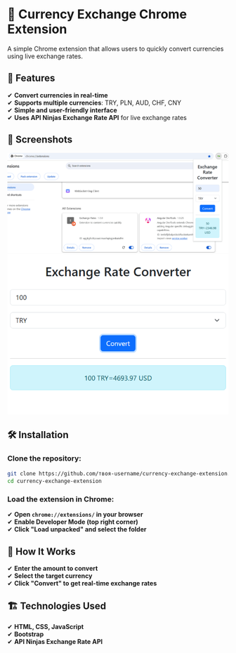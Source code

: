
# 🚀 Currency Exchange Chrome Extension

A simple Chrome extension that allows users to quickly convert currencies using live exchange rates.

## 📌 Features

✔ **Convert currencies in real-time**  
✔ **Supports multiple currencies**: TRY, PLN, AUD, CHF, CNY  
✔ **Simple and user-friendly interface**  
✔ **Uses API Ninjas Exchange Rate API** for live exchange rates

## 📸 Screenshots

![](/extensions.png)
![](/extensions-view.png)

## 🛠 Installation
### Clone the repository:
 ```bash
git clone https://github.com/твоя-username/currency-exchange-extension.git
cd currency-exchange-extension
  ```
### Load the extension in Chrome:

✔ **Open `chrome://extensions/` in your browser**  
✔ **Enable Developer Mode (top right corner)**  
✔ **Click "Load unpacked" and select the folder**  

## 🔧 How It Works

✔ **Enter the amount to convert**  
✔ **Select the target currency**  
✔ **Click "Convert" to get real-time exchange rates**  

## 🏗 Technologies Used

✔ **HTML, CSS, JavaScript**  
✔ **Bootstrap**  
✔ **API Ninjas Exchange Rate API**  




